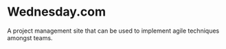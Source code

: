# Wednesday.com
A project management site that can be used to implement agile techniques amongst teams.
